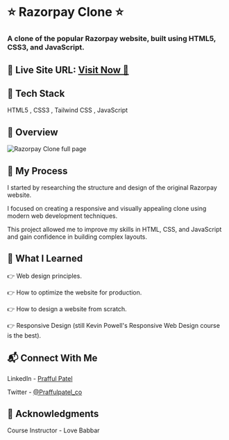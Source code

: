<h1> ⭐ Razorpay Clone ⭐ </h1> 
<h3> A clone of the popular Razorpay website, built using HTML5, CSS3, and JavaScript. </h3>


<h2> 📌 Live Site URL: <a href="https://razorpayp.netlify.app/"> Visit Now 🚀 </a> </h2>

<h2> 📌 Tech Stack </h2>
<p> HTML5 , CSS3 , Tailwind CSS , JavaScript</p>

<h2> 📌 Overview </h2> 

![Razorpay Clone full page](https://github.com/PraffulPatel27/Razorpay-clone/assets/110104505/57aaba66-31b9-47e7-8885-7d8d2ebccd82)

<h2> 📌 My Process </h2>
<p> I started by researching the structure and design of the original Razorpay website. </p>
<p> I focused on creating a responsive and visually appealing clone using modern web development techniques. </p>
<p> This project allowed me to improve my skills in HTML, CSS, and JavaScript and gain confidence in building complex layouts. </p>

<h2> 📌 What I Learned </h2>
<p> 👉 Web design principles. </p>
<p> 👉 How to optimize the website for production. </p>
<p> 👉 How to design a website from scratch. </p>
<p> 👉 Responsive Design (still Kevin Powell's Responsive Web Design course is the best). </p>

<h2> 📬 Connect With Me </h2>
<p> LinkedIn - <a href="https://t.co/IQkjPkbOSB">Prafful Patel </a> </p> 
<p> Twitter - <a href="https://twitter.com/Praffulpatel_co"> @Praffulpatel_co</a> </p> 

<h2> 📌 Acknowledgments </h2>
<p> Course Instructor - Love Babbar </p> 
